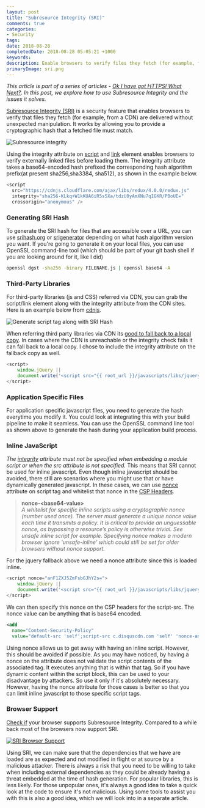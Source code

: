 ```yaml
---
layout: post
title: "Subresource Integrity (SRI)"
comments: true
categories:
- Security
tags: 
date: 2018-08-28
completedDate: 2018-08-28 05:05:21 +1000
keywords: 
description: Enable browsers to verify files they fetch (for example, from a CDN) are delivered without manipulation.
primaryImage: sri.png
---
```


_This article is part of a series of articles - [Ok I have got HTTPS! What Next?](/blog/ok-i-have-got-https-what-next/). In this post, we explore how to use Subresource Integrity and the issues it solves._

[Subresource Integrity (SRI)](https://developer.mozilla.org/en-US/docs/Web/Security/Subresource_Integrity) is a security feature that enables browsers to verify that files they fetch (for example, from a CDN) are delivered without unexpected manipulation. It works by allowing you to provide a cryptographic hash that a fetched file must match.

<img src="{{site.images_root}}/sri.png" class="center" alt="Subresource integrity" />

Using the integrity attribute on [script](https://developer.mozilla.org/en-US/docs/Web/HTML/Element/script) and [link](https://developer.mozilla.org/en-US/docs/Web/HTML/Element/link) element enables browsers to verify externally linked files before loading them. The integrity attribute takes a base64-encoded hash prefixed the corresponding hash algorithm prefix(at present sha256,sha3384, sha512), as shown in the example below.

```javascript Integrity attribute as part of the script tag
<script
  src="https://cdnjs.cloudflare.com/ajax/libs/redux/4.0.0/redux.js"
  integrity="sha256-KLkq+W1kKUA6iR5s5Xa/tdzU0yAmXNu7qIGKR/PBoUE="
  crossorigin="anonymous" />
```
### Generating SRI Hash

To generate the SRI hash for files that are accessible over a URL, you can use [srihash.org](https://www.srihash.org/) or [srigenerator](https://allyoucan.cloud/tools/srigenerator/) depending on what hash algorithm version you want. If you're going to generate it on your local files, you can use OpenSSL command-line tool (which should be part of your git bash shell if you are looking around for it, like I did)

``` bash
openssl dgst -sha256 -binary FILENAME.js | openssl base64 -A
```

### Third-Party Libraries

For third-party libraries (js and CSS) referred via CDN, you can grab the script/link element along with the integrity attribute from the CDN sites. Here is an example below from [cdnjs](https://cdnjs.com/).

<img src="{{site.images_root}}/sri_redux.png" alt="Generate script tag along with SRI Hash" class="center" />

When referring third party libraries via CDN its [good to fall back to a local copy](https://www.hanselman.com/blog/CDNsFailButYourScriptsDontHaveToFallbackFromCDNToLocalJQuery.aspx). In cases where the CDN is unreachable or the integrity check fails it can fall back to a local copy. I chose to include the integrity attribute on the fallback copy as well.

``` javascript
<script>
    window.jQuery || 
    document.write('<script src="{{ root_url }}/javascripts/libs/jquery/jquery-2.0.3.min.js" crossorigin="anonymous" integrity="sha256-ruuHogwePywKZ7bI1vHGGs7ScbBLhkNUcSSeRjhSUko=">\x3C/script>')
</script>
```

### Application Specific Files

For application specific javascript files, you need to generate the hash everytime you modify it. You could look at integrating this with your build pipeline to make it seamless. You can use the OpenSSL command line tool as shown above to generate the hash during your application build process.

### Inline JavaScript

_The [integrity](https://html.spec.whatwg.org/multipage/scripting.html#attr-script-integrity) attribute must not be specified when embedding a module script or when the src attribute is not specified._ This means that SRI cannot be used for inline javascript. Even though inline javascript should be avoided, there still are scenarios where you might use that or have dynamically generated javascript. In these cases, we can use [nonce](https://developer.mozilla.org/en-US/docs/Web/HTTP/Headers/Content-Security-Policy/script-src) attribute on script tag and whitelist that nonce in the [CSP Headers](https://rahulpnath.com/blog/http-content-security-policy-csp/).

> **nonce-<base64-value\>**   
> *A whitelist for specific inline scripts using a cryptographic nonce (number used once). The server must generate a unique nonce value each time it transmits a policy. It is critical to provide an unguessable nonce, as bypassing a resource’s policy is otherwise trivial. See unsafe inline script for example. Specifying nonce makes a modern browser ignore 'unsafe-inline' which could still be set for older browsers without nonce support.*

For the jquery fallback above we need a nonce attribute since this is loaded inline.

``` js Nonce attribute
<script nonce="anF1ZXJ5ZmFsbGJhY2s=">
    window.jQuery || 
    document.write('<script src="{{ root_url }}/javascripts/libs/jquery/jquery-2.0.3.min.js" crossorigin="anonymous" integrity="sha256-ruuHogwePywKZ7bI1vHGGs7ScbBLhkNUcSSeRjhSUko=">\x3C/script>')
</script>
```
We can then specify this nonce on the CSP headers for the script-src. The nonce value can be anything that is base64 encoded.

``` xml Web.config CSP header
<add 
  name="Content-Security-Policy" 
  value="default-src 'self';script-src c.disquscdn.com 'self' 'nonce-anF1ZXJ5ZmFsbGJhY2s=' 'nonce-ZGlzcXVzc2NyaXB0'; />
```

Using nonce allows us to get away with having an inline script. However, this should be avoided if possible. As you may have noticed, by having a nonce on the attribute does not validate the script contents of the associated tag. It executes anything that is within that tag. So if you have dynamic content within the script block, this can be used to your disadvantage by attackers. So use it only if it's absolutely necessary. However, having the nonce attribute for those cases is better so that you can limit inline javascript to those specific script tags.

### Browser Support

[Check if](https://caniuse.com/#search=sri) your browser supports Subresource Integrity. Compared to a while back most of the browsers now support SRI.

<a href="https://caniuse.com/#search=sri">
  <img src="{{site.images_root}}/sri_browser.png" alt="SRI Browser Support" class="center" />
</a>

Using SRI, we can make sure that the dependencies that we have are loaded are as expected and not modified in flight or at source by a malicious attacker. There is always a risk that you need to be willing to take when including external dependencies as they could be already having a threat embedded at the time of hash generation. For popular libraries, this is less likely. For those unpopular ones, it's always a good idea to take a quick look at the code to ensure it's not malicious. Using some tools to assist you with this is also a good idea, which we will look into in a separate article.